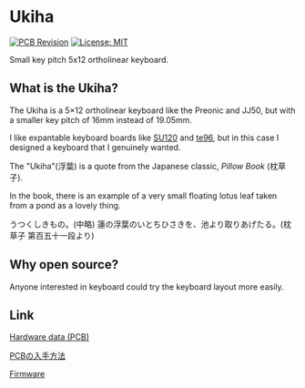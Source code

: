 # Ukiha

[![PCB Revision](https://img.shields.io/badge/PCB%20Revision-2-blue.svg)](https://github.com/e3w2q/te96-keyboard/tree/master/pcb)
[![License: MIT](https://img.shields.io/badge/License-MIT-brightgreen.svg)](https://opensource.org/licenses/MIT)

Small key pitch 5x12 ortholinear keyboard.

## What is the Ukiha?

The Ukiha is a 5×12 ortholinear keyboard like the Preonic and JJ50, but with a smaller key pitch of 16mm instead of 19.05mm.

I like expantable keyboard boards like [SU120](https://github.com/e3w2q/su120-keyboard) and [te96](https://github.com/e3w2q/te96-keyboard), but in this case I designed a keyboard that I genuinely wanted.

The "Ukiha"(浮葉) is a quote from the Japanese classic, *Pillow Book* (枕草子).

In the book, there is an example of a very small floating lotus leaf taken from a pond as a lovely thing.

うつくしきもの。(中略) 蓮の浮葉のいとちひさきを、池より取りあげたる。(枕草子 第百五十一段より)

## Why open source?

Anyone interested in keyboard could try the keyboard layout more easily.

## Link

[Hardware data (PCB)](pcb/)

[PCBの入手方法](doc/common/pcb_order_guide_jp.md)

[Firmware](https://github.com/e3w2q/qmk_firmware/tree/e3w2q/keyboards/e3w2q/ukiha)